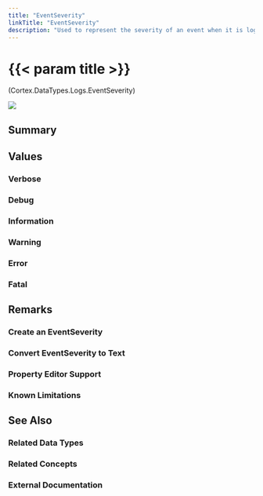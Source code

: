 ```yaml
---
title: "EventSeverity"
linkTitle: "EventSeverity"
description: "Used to represent the severity of an event when it is logged."
---
```


# {{< param title >}}

<p class="namespace">(Cortex.DataTypes.Logs.EventSeverity)</p>

<img src="/images/work-in-progress.jpg">

## Summary

## Values

### Verbose

### Debug

### Information

### Warning

### Error

### Fatal

## Remarks

### Create an EventSeverity

### Convert EventSeverity to Text

### Property Editor Support

### Known Limitations

## See Also

### Related Data Types

### Related Concepts

### External Documentation
